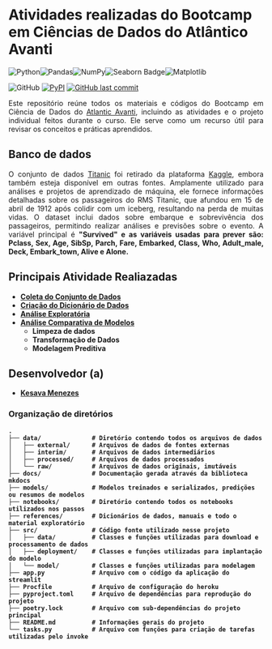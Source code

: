 # Atividades realizadas do Bootcamp em Ciências de Dados do Atlântico Avanti

![Python](https://img.shields.io/badge/python-3670A0?style=for-the-badge&logo=python&logoColor=ffdd54)![Pandas](https://img.shields.io/badge/pandas-%23150458.svg?style=for-the-badge&logo=pandas&logoColor=white)![NumPy](https://img.shields.io/badge/numpy-%23013243.svg?style=for-the-badge&logo=numpy&logoColor=white)![Seaborn Badge](https://img.shields.io/badge/seaborn-%2300A2C1.svg?style=for-the-badge&logo=seaborn&color=444876&logoColor=white)![Matplotlib](https://img.shields.io/badge/Matplotlib-%23ffffff.svg?style=for-the-badge&logo=Matplotlib&logoColor=black)


![GitHub](https://img.shields.io/github/license/atlantico-academy/equipe1-2024.2.svg) [![PyPI](https://img.shields.io/pypi/v/atlantico-academy-equipe2-2024.1.svg)](http://pypi.org/project/atlantico-academy-equipe2-2024.1/) [![GitHub last commit](https://img.shields.io/github/last-commit/atlantico-academy/equipe1-2024.2.svg)](https://github.com/atlantico-academy/equipe1-2024.2/commit/developer)


<p align="justify">Este repositório reúne todos os materiais e códigos do Bootcamp em Ciência de Dados do <a href="https://www.atlanticoavanti.com.br/bootcamp">Atlantic Avanti</a>, incluindo as atividades e o projeto individual feitos durante o curso. Ele serve como um recurso útil para revisar os conceitos e práticas aprendidos.</p>


## Banco de dados

<p align="justify">O conjunto de dados <a href="https://www.kaggle.com/c/titanic/data">Titanic</a> foi retirado da plataforma <a href="https://www.kaggle.com/c/titanic/data">Kaggle</a>, embora também esteja disponível em outras fontes. Amplamente utilizado para análises e projetos de aprendizado de máquina, ele fornece informações detalhadas sobre os passageiros do RMS Titanic, que afundou em 15 de abril de 1912 após colidir com um iceberg, resultando na perda de muitas vidas. O dataset inclui dados sobre embarque e sobrevivência dos passageiros, permitindo realizar análises e previsões sobre o evento. A variável principal é <b>"Survived"<b> e as variáveis usadas para prever são: <b>Pclass<b>, <b>Sex<b>, <b>Age<b>, <b>SibSp<b>, <b>Parch<b>, <b>Fare<b>, <b>Embarked<b>, <b>Class<b>, <b>Who<b>, <b>Adult_male<b>, <b>Deck<b>, <b>Embark_town<b>, <b>Alive<b> e <b>Alone<b>.</p>

## Principais Atividade Realiazadas

 - [Coleta do Conjunto de Dados](https://github.com/KesavaS2/avanti-bootcamp-cdd/blob/master/notebooks/00download_data.ipynb)
 - [Criação do Dicionário de Dados](https://github.com/KesavaS2/avanti-bootcamp-cdd/blob/master/notebooks/00download_data.ipynb)
 - [Análise Exploratória](https://github.com/KesavaS2/avanti-bootcamp-cdd/blob/master/notebooks/01-exploratory_data_analysis.ipynb)
 - [Análise Comparativa de Modelos](https://github.com/KesavaS2/avanti-bootcamp-cdd/blob/master/notebooks/02-comparative_analysis.ipynb)
    - Limpeza de dados
    - Transformação de Dados
    - Modelagem Preditiva


## Desenvolvedor (a)

 - [Kesava Menezes](https://github.com/KesavaS2)
 

### Organização de diretórios


```
.
├── data/              # Diretório contendo todos os arquivos de dados
│   ├── external/      # Arquivos de dados de fontes externas
│   ├── interim/       # Arquivos de dados intermediários
│   ├── processed/     # Arquivos de dados processados
│   └── raw/           # Arquivos de dados originais, imutáveis
├── docs/              # Documentação gerada através da biblioteca mkdocs
├── models/            # Modelos treinados e serializados, predições ou resumos de modelos
├── notebooks/         # Diretório contendo todos os notebooks utilizados nos passos
├── references/        # Dicionários de dados, manuais e todo o material exploratório
├── src/               # Código fonte utilizado nesse projeto
│   ├── data/          # Classes e funções utilizadas para download e processamento de dados
│   ├── deployment/    # Classes e funções utilizadas para implantação do modelo
│   └── model/         # Classes e funções utilizadas para modelagem
├── app.py             # Arquivo com o código da aplicação do streamlit
├── Procfile           # Arquivo de configuração do heroku
├── pyproject.toml     # Arquivo de dependências para reprodução do projeto
├── poetry.lock        # Arquivo com sub-dependências do projeto principal
├── README.md          # Informações gerais do projeto
└── tasks.py           # Arquivo com funções para criação de tarefas utilizadas pelo invoke

```
